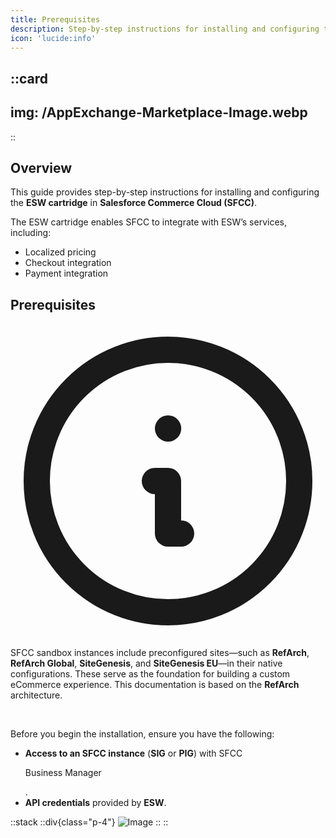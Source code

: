```yaml
---
title: Prerequisites
description: Step-by-step instructions for installing and configuring the ESW cartridge
icon: 'lucide:info'
---
```


::card
---
img: /AppExchange-Marketplace-Image.webp
---
::

## Overview

This guide provides step-by-step instructions for installing and configuring the **ESW cartridge** in **Salesforce Commerce Cloud (SFCC)**.

The ESW cartridge enables SFCC to integrate with ESW’s services, including:

- Localized pricing  
- Checkout integration  
- Payment integration  

## Prerequisites

<div class="flex items-start gap-3 rounded-lg border-l-4 border-primary bg-primary/10 dark:border-primary dark:bg-primary/20 p-4 text-sm text-primary dark:text-primary-foreground shadow-md">
  <svg xmlns="http://www.w3.org/2000/svg" class="mt-0.5 h-5 w-5 shrink-0 text-primary dark:text-primary-foreground" fill="none" viewBox="0 0 24 24" stroke="currentColor">
    <path stroke-linecap="round" stroke-linejoin="round" stroke-width="2" d="M13 16h-1v-4h-1m1-4h.01M12 2a10 10 0 100 20 10 10 0 000-20z" />
  </svg>
  <p class="text-sm">
    SFCC sandbox instances include preconfigured sites—such as <strong>RefArch</strong>, <strong>RefArch Global</strong>, <strong>SiteGenesis</strong>, and <strong>SiteGenesis EU</strong>—in their native configurations. These serve as the foundation for building a custom eCommerce experience. This documentation is based on the <strong>RefArch</strong> architecture.
  </p>
</div>

<br>

Before you begin the installation, ensure you have the following:

- **Access to an SFCC instance** (**SIG** or **PIG**) with SFCC <p class="underline decoration-dotted">Business Manager</p>.  
- **API credentials** provided by **ESW**.  


::stack
  ::div{class="p-4"}
  ![Image](/Screenshot-2025-08-26-105807.png)
  ::
::

